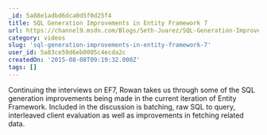 ```yaml
---
_id: 5a88e1adbd6dca0d5f0d25f4
title: SQL Generation Improvements in Entity Framework 7
url: https://channel9.msdn.com/Blogs/Seth-Juarez/SQL-Generation-Improvements-in-Entity-Framework-7
category: videos
slug: 'sql-generation-improvements-in-entity-framework-7'
user_id: 5a83ce59d6eb0005c4ecda2c
createdOn: '2015-08-08T09:19:32.000Z'
tags: []
---
```


Continuing the interviews on EF7, Rowan takes us through some of the SQL generation improvements being made in the current iteration of Entity Framework. Included in the discussion is batching, raw SQL to query, interleaved client evaluation as well as improvements in fetching related data.

